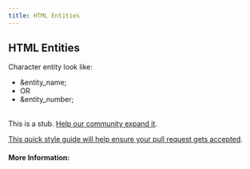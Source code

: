 ```yaml
---
title: HTML Entities
---
```

## HTML Entities

<table>
<tr>Character entity look like:</tr>
  <ul>
   <li>&entity_name;</li>
   <li> OR </li>
   <li>&entity_number;</li>
   </ul>
</table>

This is a stub. <a href='https://github.com/freecodecamp/guides/tree/master/src/pages/html/html-entities/index.md' target='_blank' rel='nofollow'>Help our community expand it</a>.


<a href='https://github.com/freecodecamp/guides/blob/master/README.md' target='_blank' rel='nofollow'>This quick style guide will help ensure your pull request gets accepted</a>.

<!-- The article goes here, in GitHub-flavored Markdown. Feel free to add YouTube videos, images, and CodePen/JSBin embeds  -->

#### More Information:
<!-- Please add any articles you think might be helpful to read before writing the article -->


